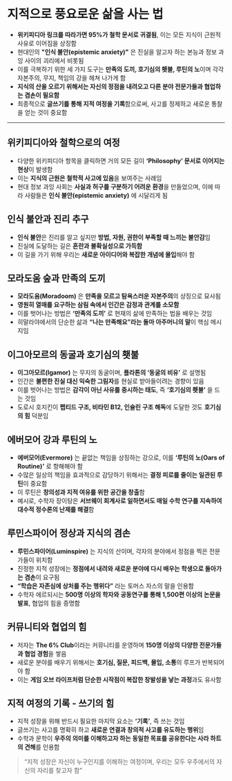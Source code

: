 # 지적으로 풍요로운 삶을 사는 법


* **위키피디아 링크를 따라가면 95%가 철학 문서로 귀결됨**, 이는 모든 지식이 근원적 사유로 이어짐을 상징함
* 현대인의 **"인식 불안(epistemic anxiety)"** 은 진실을 알고자 하는 본능과 정보 과잉 사이의 괴리에서 비롯됨
* 이를 극복하기 위한 세 가지 도구는 **만족의 도끼, 호기심의 횃불, 루틴의 노**이며 각각 자본주의, 무지, 책임의 강을 헤쳐 나가게 함
* **지식의 산을 오르기 위해서는 자신의 정점을 내려오고 다른 분야 전문가들과 협업하는 겸손이 필요함**
* 최종적으로 **글쓰기를 통해 지적 여정을 기록**함으로써, 사고를 정제하고 새로운 통찰을 얻는 것이 중요함

---

위키피디아와 철학으로의 여정
---------------

* 다양한 위키피디아 항목을 클릭하면 거의 모든 길이 **‘Philosophy’ 문서로 이어지는 현상**이 발생함
* 이는 **지식의 근원은 철학적 사고에 있음**을 보여주는 사례임
* 현대 정보 과잉 사회는 **사실과 허구를 구분하기 어려운 환경**을 만들었으며, 이에 따라 사람들은 **인식 불안(epistemic anxiety)** 에 시달리게 됨

인식 불안과 진리 추구
------------

* **인식 불안**은 진리를 알고 싶지만 **방법, 자원, 권한이 부족할 때 느끼는 불안감**임
* 진실에 도달하는 길은 **혼란과 불확실성으로 가득함**
* 이 길을 가기 위해 우리는 **새로운 아이디어와 복잡한 개념에 몰입**해야 함

모라도움 숲과 만족의 도끼
--------------

* **모라도움(Moradoom)** 은 **만족을 모르고 탐욕스러운 자본주의**의 상징으로 묘사됨
* **영원히 열매를 요구하는 삼림 속에서 인간은 감정과 관계를 소모함**
* 이를 벗어나는 방법은 **‘만족의 도끼’** 로 현재의 삶에 만족하는 법을 배우는 것임
* 히말라야에서의 단순한 삶과 **“나는 만족해요”라는 돌마 아주머니의 말**이 핵심 메시지임

이그아모르의 동굴과 호기심의 횃불
------------------

* **이그아모르(Igamor)** 는 무지의 동굴이며, **플라톤의 ‘동굴의 비유’** 로 설명됨
* 인간은 **불편한 진실 대신 익숙한 그림자**를 현실로 받아들이려는 경향이 있음
* 이를 벗어나는 방법은 **감각이 아닌 사유를 중시하는 태도**, 즉 **‘호기심의 횃불’** 을 드는 것임
* 도로시 호지킨이 **펩티드 구조, 비타민 B12, 인슐린 구조 해독**에 도달한 것도 **호기심의 힘** 덕분임

에버모어 강과 루틴의 노
-------------

* **에버모어(Evermore)** 는 끝없는 책임을 상징하는 강으로, 이를 **‘루틴의 노(Oars of Routine)’** 로 항해해야 함
* 수많은 일상의 책임을 효과적으로 감당하기 위해서는 **결정 피로를 줄이는 일관된 루틴**이 중요함
* 이 루틴은 **창의성과 지적 여유를 위한 공간을 창출**함
* 예시로, 수학자 장이탕은 **서브웨이 회계사로 일하면서도 매일 수학 연구를 지속하여 대수적 정수론의 난제를 해결**함

루민스파이어 정상과 지식의 겸손
-----------------

* **루민스파이어(Luminspire)** 는 지식의 산이며, 각자의 분야에서 정점을 찍은 전문가들이 위치함
* 진정한 지적 성장에는 **정점에서 내려와 새로운 분야에 다시 배우는 학생으로 돌아가는 겸손**이 요구됨
* **“학습은 자존심에 상처를 주는 행위다”** 라는 토머스 자스의 말을 인용함
* 수학자 에르되시는 **500명 이상의 학자와 공동연구를 통해 1,500편 이상의 논문을 발표**, 협업의 힘을 증명함

커뮤니티와 협업의 힘
-----------

* 저자는 **The 6% Club**이라는 커뮤니티를 운영하며 **150명 이상의 다양한 전문가들과 협업 경험**을 쌓음
* 새로운 분야를 배우기 위해서는 **호기심, 질문, 피드백, 몰입, 소통**의 루프가 반복되어야 함
* 이는 **게임 오브 라이프처럼 단순한 시작점이 복잡한 창발성을 낳는 과정**과도 유사함

지적 여정의 기록 - 쓰기의 힘
-----------------

* 지적 성장을 위해 반드시 필요한 마지막 요소는 **‘기록’**, 즉 쓰는 것임
* 글쓰기는 사고를 명확히 하고 **새로운 연결과 창의적 사고를 유도하는 행위**임
* 수학과 문학이 **우주의 의미를 이해하고자 하는 동일한 목표를 공유한다는 사라 하트의 견해**를 인용함

> “지적 성장은 자신이 누구인지를 이해하는 여정이며, 우리는 모두 우주에서의 자신의 자리를 찾고자 함”

